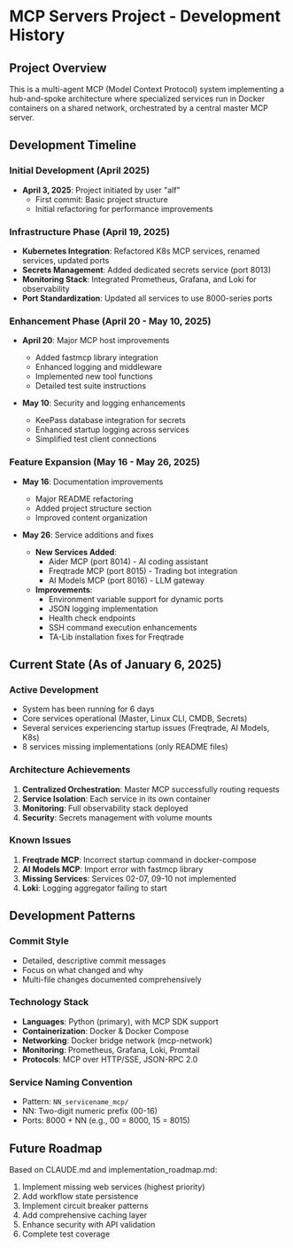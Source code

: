 # MCP Servers Project - Development History

## Project Overview

This is a multi-agent MCP (Model Context Protocol) system implementing a hub-and-spoke architecture where specialized services run in Docker containers on a shared network, orchestrated by a central master MCP server.

## Development Timeline

### Initial Development (April 2025)
- **April 3, 2025**: Project initiated by user "alf"
  - First commit: Basic project structure
  - Initial refactoring for performance improvements

### Infrastructure Phase (April 19, 2025)
- **Kubernetes Integration**: Refactored K8s MCP services, renamed services, updated ports
- **Secrets Management**: Added dedicated secrets service (port 8013)
- **Monitoring Stack**: Integrated Prometheus, Grafana, and Loki for observability
- **Port Standardization**: Updated all services to use 8000-series ports

### Enhancement Phase (April 20 - May 10, 2025)
- **April 20**: Major MCP host improvements
  - Added fastmcp library integration
  - Enhanced logging and middleware
  - Implemented new tool functions
  - Detailed test suite instructions

- **May 10**: Security and logging enhancements
  - KeePass database integration for secrets
  - Enhanced startup logging across services
  - Simplified test client connections

### Feature Expansion (May 16 - May 26, 2025)
- **May 16**: Documentation improvements
  - Major README refactoring
  - Added project structure section
  - Improved content organization

- **May 26**: Service additions and fixes
  - **New Services Added**:
    - Aider MCP (port 8014) - AI coding assistant
    - Freqtrade MCP (port 8015) - Trading bot integration
    - AI Models MCP (port 8016) - LLM gateway
  - **Improvements**:
    - Environment variable support for dynamic ports
    - JSON logging implementation
    - Health check endpoints
    - SSH command execution enhancements
    - TA-Lib installation fixes for Freqtrade

## Current State (As of January 6, 2025)

### Active Development
- System has been running for 6 days
- Core services operational (Master, Linux CLI, CMDB, Secrets)
- Several services experiencing startup issues (Freqtrade, AI Models, K8s)
- 8 services missing implementations (only README files)

### Architecture Achievements
1. **Centralized Orchestration**: Master MCP successfully routing requests
2. **Service Isolation**: Each service in its own container
3. **Monitoring**: Full observability stack deployed
4. **Security**: Secrets management with volume mounts

### Known Issues
1. **Freqtrade MCP**: Incorrect startup command in docker-compose
2. **AI Models MCP**: Import error with fastmcp library
3. **Missing Services**: Services 02-07, 09-10 not implemented
4. **Loki**: Logging aggregator failing to start

## Development Patterns

### Commit Style
- Detailed, descriptive commit messages
- Focus on what changed and why
- Multi-file changes documented comprehensively

### Technology Stack
- **Languages**: Python (primary), with MCP SDK support
- **Containerization**: Docker & Docker Compose
- **Networking**: Docker bridge network (mcp-network)
- **Monitoring**: Prometheus, Grafana, Loki, Promtail
- **Protocols**: MCP over HTTP/SSE, JSON-RPC 2.0

### Service Naming Convention
- Pattern: `NN_servicename_mcp/`
- NN: Two-digit numeric prefix (00-16)
- Ports: 8000 + NN (e.g., 00 = 8000, 15 = 8015)

## Future Roadmap
Based on CLAUDE.md and implementation_roadmap.md:
1. Implement missing web services (highest priority)
2. Add workflow state persistence
3. Implement circuit breaker patterns
4. Add comprehensive caching layer
5. Enhance security with API validation
6. Complete test coverage